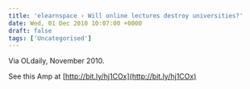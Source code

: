 ```yaml
---
title: 'elearnspace › Will online lectures destroy universities?'
date: Wed, 01 Dec 2010 10:07:00 +0000
draft: false
tags: ['Uncategorised']
---
```


Via OLdaily, November 2010.  

See this Amp at [http://bit.ly/hj1COx](http://bit.ly/hj1COx)
